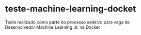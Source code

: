 # teste-machine-learning-docket
Teste realizado como parte do processo seletivo para vaga de Desenvolvedor Machine Learning Jr. na Docket
